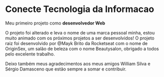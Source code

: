 # Conecte Tecnologia da Informacao

 Meu primeiro projeto como **desenvolvedor Web**

O projeto foi alterado e leva o nome de uma marca pessoal minha, estou muito animado com os próximos projetos a ser desenvolvidos!
O projeto raiz foi desenvolvido por @Mayk Brito da Rocketseat com o nome de OriginSex, um salão de beleza com o nome Beautysalon, obrigado a todos pelo excelente trabalho.

Deixo também meus agradecimentos aos meus amigos William Silva e Sérgio Damasceno que estão sempre a somar e contribuir.
